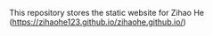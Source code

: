 This repository stores the static website for Zihao He (https://zihaohe123.github.io/zihaohe.github.io/)

